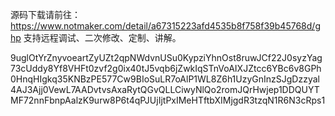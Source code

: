 源码下载请前往：https://www.notmaker.com/detail/a67315223afd4535b8f758f39b45768d/ghp     支持远程调试、二次修改、定制、讲解。



 9uglOtYrZnyvoeartZyUZt2qpNWdvnUSu0KypziYhnOst8ruwJCf22J0syzYag73cUddy8Yf8VHFt0zvf2g0ix40tJ5vqb6jZwkIqSTnVoAIXJZtcc6YBc6v8GPh0HnqHIgkq35KNBzPE577Cw9BIoSuLR7oAlP1WL8Z6h1UzyGnInzSJgDzzyal4AJ3Ajj0VewL7AADvtvsAxaRytQGvQLLCiwyNlQo2romJQrHwjep1DDQUYTMF72nnFbnpAalzK9urw8P6t4qPJUjIjtPxIMeHTftbXIMjgdR3tzqN1R6N3cRps1